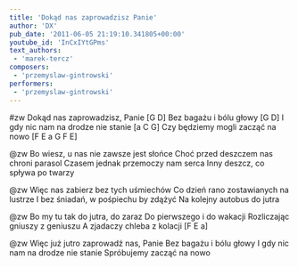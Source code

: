 ```yaml
---
title: 'Dokąd nas zaprowadzisz Panie'
author: 'DX'
pub_date: '2011-06-05 21:19:10.341805+00:00'
youtube_id: 'InCxIYtGPms'
text_authors:
 - 'marek-tercz'
composers:
 - 'przemyslaw-gintrowski'
performers:
 - 'przemyslaw-gintrowski'
---
```


#zw
Dokąd nas zaprowadzisz, Panie [G D]
Bez bagażu i bólu głowy [G D]
I gdy nic nam na drodze nie stanie [a C G]
Czy będziemy mogli zacząć na nowo [F E a G F E]

@zw
Bo wiesz, u nas nie zawsze jest słońce
Choć przed deszczem nas chroni parasol
Czasem jednak przemoczy nam serca
Inny deszcz, co spływa po twarzy

@zw
Więc nas zabierz bez tych uśmiechów
Co dzień rano zostawianych na lustrze
I bez śniadań, w pośpiechu by zdążyć
Na kolejny autobus do jutra

@zw
Bo my tu tak do jutra, do zaraz
Do pierwszego i do wakacji
Rozliczając gniuszy z geniuszu
A zjadaczy chleba z kolacji [F E a]

@zw
Więc już jutro zaprowadź nas, Panie
Bez bagażu i bólu głowy
I gdy nic nam na drodze nie stanie
Spróbujemy zacząć na nowo